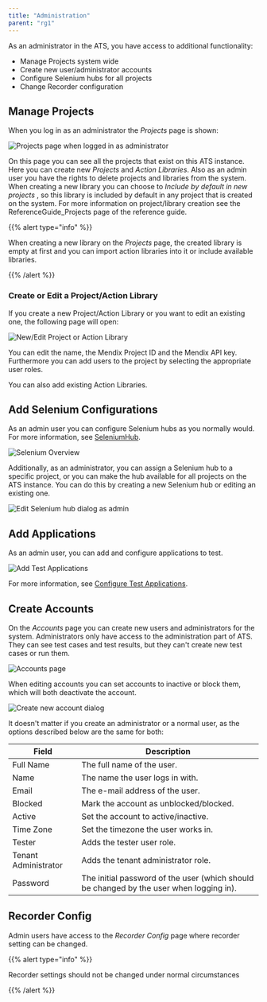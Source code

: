 ```yaml
---
title: "Administration"
parent: "rg1"
---
```


As an administrator in the ATS, you have access to additional functionality:

*   Manage Projects system wide
*   Create new user/administrator accounts
*   Configure Selenium hubs for all projects
*   Change Recorder configuration

## Manage Projects

When you log in as an administrator the _Projects_ page is shown:

![Projects page when logged in as administrator](attachments/rg1-administration/startpage.png)

On this page you can see all the projects that exist on this ATS instance. Here you can create new _Projects_ and _Action Libraries_. Also as an admin user you have the rights to delete projects and libraries from the system. When creating a new library you can choose to _Include by default in new projects_ , so this library is included by default in any project that is created on the system. For more information on project/library creation see the ReferenceGuide_Projects page of the reference guide.

{{% alert type="info" %}}

When creating a new library on the _Projects_ page, the created library is empty at first and you can import action libraries into it or include available libraries.

{{% /alert %}}

### Create or Edit a Project/Action Library

If you create a new Project/Action Library or you want to edit an existing one, the following page will open:

![New/Edit Project or Action Library](attachments/rg1-administration/neweditproject.png)

You can edit the name, the Mendix Project ID and the Mendix API key. Furthermore you can add users to the project by selecting the appropriate user roles.

You can also add existing Action Libraries.

## Add Selenium Configurations

As an admin user you can configure Selenium hubs as you normally would. For more information, see [SeleniumHub](rg1-configuration).

![Selenium Overview](attachments/rg1-administration/selenium.png)

Additionally, as an administrator, you can assign a Selenium hub to a specific project, or you can make the hub available for all projects on the ATS instance. You can do this by creating a new Selenium hub or editing an existing one.

![Edit Selenium hub dialog as admin](attachments/rg1-administration/21168202.png)

## Add Applications

As an admin user, you can add and configure applications to test.

![Add Test Applications](attachments/rg1-administration/applications.png)

For more information, see [Configure Test Applications](rg1-configuration#configure-test-applications).

## Create Accounts

On the _Accounts_ page you can create new users and administrators for the system. Administrators only have access to the administration part of ATS. They can see test cases and test results, but they can't create new test cases or run them.

![Accounts page](attachments/rg1-administration/accounts.png)

When editing accounts you can set accounts to inactive or block them, which will both deactivate the account.

![Create new account dialog](attachments/rg1-administration/newuser.png)

It doesn't matter if you create an administrator or a normal user, as the options described below are the same for both:

Field | Description
--- | ---
Full Name | The full name of the user.
Name | The name the user logs in with.
Email | The e-mail address of the user.
Blocked | Mark the account as unblocked/blocked.
Active | Set the account to active/inactive.
Time Zone | Set the timezone the user works in.
Tester | Adds the tester user role.
Tenant Administrator | Adds the tenant administrator role.
Password | The initial password of the user (which should be changed by the user when logging in).

## Recorder Config

Admin users have access to the _Recorder Config_ page where recorder setting can be changed.

{{% alert type="info" %}}

Recorder settings should not be changed under normal circumstances

{{% /alert %}}
